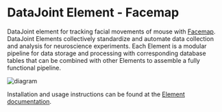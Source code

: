 # DataJoint Element - Facemap

DataJoint element for tracking facial movements of mouse with
[Facemap](https://github.com/MouseLand/facemap). DataJoint Elements
collectively standardize and automate data collection and analysis for neuroscience
experiments. Each Element is a modular pipeline for data storage and processing with
corresponding database tables that can be combined with other Elements to assemble a
fully functional pipeline.

![diagram](https://raw.githubusercontent.com/datajoint/element-facemap/main/images/diagram_flowchart.svg)

Installation and usage instructions can be found at the
[Element documentation](datajoint.com/docs/elements/element-facemap).
